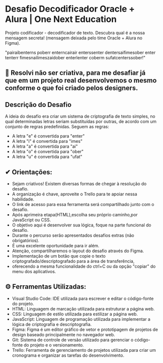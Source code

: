 # Desafio Decodificador Oracle + Alura | One Next Education

Projeto codificador - decodificador de texto. 
Descubra qual é a nossa mensagem secreta! (mensagem deixada pelo time Oracle + Alura no Figma).

"pairaibenterns poberr enterncairair enterssenter dentersaifimesober enter tenterr fimesnailimeszaidober enterlenter coberm sufatcenterssober!"

##  🚀 Resolvi não ser criativa, para me desafiar já que em um projeto real desenvolvemos o mesmo conforme o que foi criado pelos designers. 

## Descrição do Desafio
A ideia do desafio era criar um sistema de criptografia de texto simples, no qual determinadas letras seriam substituídas por outras, 
de acordo com um conjunto de regras predefinidas. Seguem as regras:

- A letra "e" é convertida para "enter"
- A letra "i" é convertida para "imes"
- A letra "a" é convertida para "ai"
- A letra "o" é convertida para "ober"
- A letra "u" é convertida para "ufat"

##  ✔ Orientações:

- Sejam criativos! Existem diversas formas de chegar à resolução do desafio.
- A organização é chave, aproveite o Trello para te apoiar nessa habilidade.
- O link de acesso para essa ferramenta será compartilhado junto com o desafio.
- Após aprimeira etapa(HTML),escolha seu próprio caminho,por JavaScript ou CSS.
- O objetivo aqui é desenvolver sua lógica, foque na parte funcional do desafio.
- Durante o percurso serão apresentados desafios extras (não obrigatórios).
- É uma excelente oportunidade para ir além.
- Atenção, compartilharemos o layout do desafio através do Figma.
- Implementação de um botão que copie o texto criptografado/descriptografado para a área de transferência,
- oferecendo a mesma funcionalidade do ctrl+C ou da opção "copiar" do menu dos aplicativos.

##  ⚙ Ferramentas Utilizadas:

- Visual Studio Code: IDE utilizada para escrever e editar o código-fonte do projeto.
- HTML: Linguagem de marcação utilizada para estruturar a página web.
- CSS: Linguagem de estilo utilizada para estilizar a página web.
- JavaScript: Linguagem de programação utilizada para implementar a lógica de criptografia e descriptografia.
- Figma: Figma é um editor gráfico de vetor e prototipagem de projetos de design baseado principalmente no navegador web.
- Git: Sistema de controle de versão utilizado para gerenciar o código-fonte do projeto e o versionamento.
- Trello: Ferramenta de gerenciamento de projetos utilizada para criar um cronograma e organizar as tarefas do desenvolvimento.


